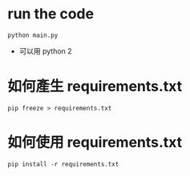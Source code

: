 # run the code
```
python main.py
```
* 可以用 python 2
# 如何產生 requirements.txt
```
pip freeze > requirements.txt
```
# 如何使用 requirements.txt
```
pip install -r requirements.txt
```
